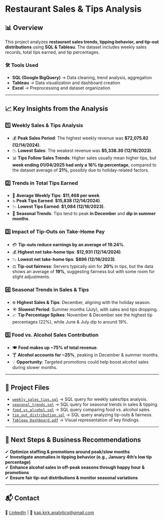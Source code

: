 # Restaurant Sales & Tips Analysis  

## 📊 Overview  
This project analyzes **restaurant sales trends, tipping behavior, and tip-out distributions** using **SQL & Tableau**. The dataset includes weekly sales records, total tips earned, and tip percentages.  

### **🛠️ Tools Used**  
- **SQL (Google BigQuery)** → Data cleaning, trend analysis, aggregation  
- **Tableau** → Data visualization and dashboard creation  
- **Excel** → Preprocessing and dataset organization  

---

## **📈 Key Insights from the Analysis**  
### **1️⃣ Weekly Sales & Tips Analysis**  
- 💰 **Peak Sales Period**: The highest weekly revenue was **$72,075.82 (12/14/2024)**.  
- 📉 **Lowest Sales**: The weakest revenue was **$5,338.30 (12/16/2023)**.  
- 📊 **Tips Follow Sales Trends**: Higher sales usually mean higher tips, but **week ending 01/04/2025 had only a 16% tip percentage**, compared to the dataset average of **21%**, possibly due to holiday-related factors.  

### **2️⃣ Trends in Total Tips Earned**  
- 💸 **Average Weekly Tips**: **$11,468 per week**.  
- 🔝 **Peak Tips Earned**: **$15,838 (12/14/2024)**.  
- 📉 **Lowest Tips Earned**: **$1,084 (12/16/2023)**.  
- 📅 **Seasonal Trends**: Tips tend to peak **in December** and **dip in summer months**.  

### **3️⃣ Impact of Tip-Outs on Take-Home Pay**  
- 💳 **Tip-outs reduce earnings by an average of 19.24%**.  
- 💰 **Highest net take-home tips**: **$12,931 (12/14/2024)**.  
- 📉 **Lowest net take-home tips**: **$896 (12/16/2023)**.  
- ⚖️ **Tip-out fairness**: Servers typically aim for **20%** in tips, but the data shows an average of **19%**, suggesting fairness but with some room for slight adjustments.  

### **4️⃣ Seasonal Trends in Sales & Tips**  
- ❄️ **Highest Sales & Tips**: December, aligning with the holiday season.  
- ☀️ **Slowest Period**: Summer months (July), with sales and tips dropping.  
- 📈 **Tip Percentage Spikes**: November & December see the highest tip percentages (22%), while June & July dip to around 19%.  

### **5️⃣ Food vs. Alcohol Sales Contribution**  
- 🍽️ **Food makes up ~75% of total revenue**.  
- 🍸 **Alcohol accounts for ~25%**, peaking in December & summer months.  
- 💡 **Opportunity**: Targeted promotions could help boost alcohol sales during slower months.  

---

## **📂 Project Files**  
- [`weekly_sales_tips.sql`](https://github.com/KapKirk-analytics/restaurant-sales-analysis/blob/main/Weekly%20Sales%20%26%20Tips%20Analysis.sql) → SQL query for weekly sales/tips analysis.  
- [`seasonal_trends.sql`](https://github.com/KapKirk-analytics/restaurant-sales-analysis/blob/main/Seasonal%20Trends%20in%20Sales%20and%20Tips.sql) → SQL query for seasonal trends in sales & tipping.  
- [`food_vs_alcohol.sql`](https://github.com/KapKirk-analytics/restaurant-sales-analysis/blob/main/Food%20vs%20Alcohol%20Sales%20Contribution.sql) → SQL query comparing food vs. alcohol sales.  
- [`tip_out_distribution.sql`](https://github.com/KapKirk-analytics/restaurant-sales-analysis/blob/main/Tip%20Out%20Distribution.sql) → SQL query analyzing tip-outs & fairness.  
- [`Tableau Dashboard.pdf`](https://github.com/KapKirk-analytics/restaurant-sales-analysis/blob/main/Weekly_Sales_Tips.png) → Visual representation of key findings.  

---

## **📌 Next Steps & Business Recommendations**  
✔ **Optimize staffing & promotions around peak/slow months**  
✔ **Investigate anomalies in tipping behavior (e.g., January 4th’s low tip percentage)**  
✔ **Enhance alcohol sales in off-peak seasons through happy hour & promotions**  
✔ **Ensure fair tip-out distributions & monitor seasonal variations**  

---

## 📬 Contact  
🔗 [LinkedIn](https://www.linkedin.com/in/kapkirkanalytics) | 📧 kap.kirk.analytics@gmail.com  

